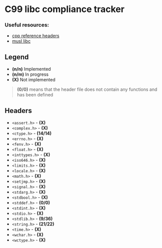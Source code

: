 # C99 libc compliance tracker

### Useful resources:
- [cpp reference headers](https://en.cppreference.com/w/c/header)
- [musl libc](https://git.musl-libc.org/cgit/musl/tree/)

## Legend
- **(n/n)** Implemented
- **(n/m)** In progress
- **(X)** Not implemented

> **(0/0)** means that the header file does not contain any functions and has been defined

## Headers
- `<assert.h>` - **(X)**
- `<complex.h>` - **(X)**
- `<ctype.h>` - **(14/14)**
- `<errno.h>` - **(X)**
- `<fenv.h>` - **(X)**
- `<float.h>` - **(X)**
- `<inttypes.h>` - **(X)**
- `<iso646.h>` - **(X)**
- `<limits.h>` - **(X)**
- `<locale.h>` - **(X)**
- `<math.h>` - **(X)**
- `<setjmp.h>` - **(X)**
- `<signal.h>` - **(X)**
- `<stdarg.h>` - **(X)**
- `<stdbool.h>` - **(X)**
- `<stddef.h>` - **(0/0)**
- `<stdint.h>` - **(X)**
- `<stdio.h>` - **(X)**
- `<stdlib.h>` - **(9/36)**
- `<string.h>` - **(21/22)**
- `<time.h>` - **(X)**
- `<wchar.h>` - **(X)**
- `<wctype.h>` - **(X)**
